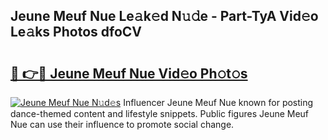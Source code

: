 ## Jeune Meuf Nue Le𝚊k𝚎d N𝚞𝚍e - Part-TyA Vid𝚎o Le𝚊ks Photos dfoCV

# <h2><a href="http://fb0f5c.evod.top/?m=Jeune+Meuf+Nue">🔗 👉🔴 Jeune Meuf Nue Vid𝚎o Ph𝚘t𝚘s</a></h2>

[![Jeune Meuf Nue N𝚞d𝚎s](https://i.imgur.com/8V9OHl7.gif)](http://fb0f5c.evod.top/?m=Jeune+Meuf+Nue)
Influencer Jeune Meuf Nue known for posting dance-themed content and lifestyle snippets. Public figures Jeune Meuf Nue can use their influence to promote social change. 
